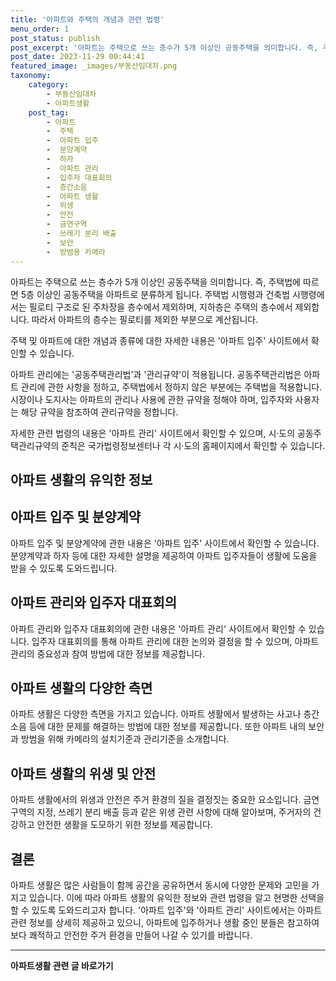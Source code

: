 ```yaml
---
title: '아파트와 주택의 개념과 관련 법령'
menu_order: 1
post_status: publish
post_excerpt: '아파트는 주택으로 쓰는 층수가 5개 이상인 공동주택을 의미합니다. 즉, 주택법에 따르면 5층 이상인 공동주택을 아파트로 분류하게 됩니다. 주택법 시행령과 건축법 시행령에서는 필로티 구조로 된 주차장을 층수에서 제외하며, 지하층은 주택의 층수에서 제외합니다. 따라서 아파트의 층수는 필로티를 제외한 부분으로 계산됩니다.'
post_date: 2023-11-29 00:44:41
featured_image: _images/부동산임대차.png
taxonomy:
    category:
        - 부동산임대차
        - 아파트생활
    post_tag:
        - 아파트
        -  주택
        -  아파트 입주
        -  분양계약
        -  하자
        -  아파트 관리
        -  입주자 대표회의
        -  층간소음
        -  아파트 생활
        -  위생
        -  안전
        -  금연구역
        -  쓰레기 분리 배출
        -  보안
        -  방범용 카메라
---
```



아파트는 주택으로 쓰는 층수가 5개 이상인 공동주택을 의미합니다. 즉, 주택법에 따르면 5층 이상인 공동주택을 아파트로 분류하게 됩니다. 주택법 시행령과 건축법 시행령에서는 필로티 구조로 된 주차장을 층수에서 제외하며, 지하층은 주택의 층수에서 제외합니다. 따라서 아파트의 층수는 필로티를 제외한 부분으로 계산됩니다.

주택 및 아파트에 대한 개념과 종류에 대한 자세한 내용은 '아파트 입주' 사이트에서 확인할 수 있습니다.

아파트 관리에는 '공동주택관리법'과 '관리규약'이 적용됩니다. 공동주택관리법은 아파트 관리에 관한 사항을 정하고, 주택법에서 정하지 않은 부분에는 주택법을 적용합니다. 시장이나 도지사는 아파트의 관리나 사용에 관한 규약을 정해야 하며, 입주자와 사용자는 해당 규약을 참조하여 관리규약을 정합니다.

자세한 관련 법령의 내용은 '아파트 관리' 사이트에서 확인할 수 있으며, 시·도의 공동주택관리규약의 준칙은 국가법령정보센터나 각 시·도의 홈페이지에서 확인할 수 있습니다.

## 아파트 생활의 유익한 정보

## 아파트 입주 및 분양계약

아파트 입주 및 분양계약에 관한 내용은 '아파트 입주' 사이트에서 확인할 수 있습니다. 분양계약과 하자 등에 대한 자세한 설명을 제공하여 아파트 입주자들이 생활에 도움을 받을 수 있도록 도와드립니다.

## 아파트 관리와 입주자 대표회의

아파트 관리와 입주자 대표회의에 관한 내용은 '아파트 관리' 사이트에서 확인할 수 있습니다. 입주자 대표회의를 통해 아파트 관리에 대한 논의와 결정을 할 수 있으며, 아파트 관리의 중요성과 참여 방법에 대한 정보를 제공합니다.

## 아파트 생활의 다양한 측면

아파트 생활은 다양한 측면을 가지고 있습니다. 아파트 생활에서 발생하는 사고나 층간소음 등에 대한 문제를 해결하는 방법에 대한 정보를 제공합니다. 또한 아파트 내의 보안과 방범을 위해 카메라의 설치기준과 관리기준을 소개합니다.

## 아파트 생활의 위생 및 안전

아파트 생활에서의 위생과 안전은 주거 환경의 질을 결정짓는 중요한 요소입니다. 금연구역의 지정, 쓰레기 분리 배출 등과 같은 위생 관련 사항에 대해 알아보며, 주거자의 건강하고 안전한 생활을 도모하기 위한 정보를 제공합니다.

## 결론

아파트 생활은 많은 사람들이 함께 공간을 공유하면서 동시에 다양한 문제와 고민을 가지고 있습니다. 이에 따라 아파트 생활의 유익한 정보와 관련 법령을 알고 현명한 선택을 할 수 있도록 도와드리고자 합니다. '아파트 입주'와 '아파트 관리' 사이트에서는 아파트 관련 정보를 상세히 제공하고 있으니, 아파트에 입주하거나 생활 중인 분들은 참고하여 보다 쾌적하고 안전한 주거 환경을 만들어 나갈 수 있기를 바랍니다.
<!-- wp:separator -->
<hr class="wp-block-separator has-alpha-channel-opacity"/>
<!-- /wp:separator -->

<!-- wp:group {"backgroundColor":"base","layout":{"type":"constrained"}} -->
<div class="wp-block-group has-base-background-color has-background"><!-- wp:paragraph {"align":"center","fontSize":"medium"} -->
<p class="has-text-align-center has-large-font-size"><strong>아파트생활 관련 글 바로가기</strong></p>
<!-- /wp:paragraph -->


<!-- wp:latest-posts
{"categories":[{"id":28012,"count":19,"description":"","link":"https://uknowlaw.com/category/%ec%95%84%ed%8c%8c%ed%8a%b8%ec%83%9d%ed%99%9c/","name":"아파트생활","slug":"아파트생활","taxonomy":"category","parent":0,"meta":[],"_links":{"self":[{"href":"https://uknowlaw.com/wp-json/wp/v2/categories/28012"}],"collection":[{"href":"https://uknowlaw.com/wp-json/wp/v2/categories"}],"about":[{"href":"https://uknowlaw.com/wp-json/wp/v2/taxonomies/category"}],"wp:post_type":[{"href":"https://uknowlaw.com/wp-json/wp/v2/posts?categories=28012"}],"curies":[{"name":"wp","href":"https://api.w.org/{rel}","templated":true}]}}],"postsToShow":100,"excerptLength":28,"postLayout":"grid","columns":2,"featuredImageAlign":"left","featuredImageSizeSlug":"large","fontSize":"small"} /--></div>
<!-- /wp:group -->